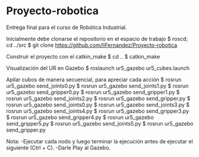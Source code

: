 # Proyecto-robotica
Entrega final para el curso de Robótica Industrial.

Inicialmente debe clonarse el repositorio en el espacio de trabajo
$ roscd; cd ../src
$ git clone https://github.com/IlFernandez/Proyecto-robotica

Construir el proyecto con el catkin_make
$ cd ..
$ catkin_make

Visualización del UR en Gazebo
$ roslaunch ur5_gazebo ur5_cubes.launch

Apilar cubos de manera secuencial, para apreciar cada acción
$ rosrun ur5_gazebo send_joints0.py
$ rosrun ur5_gazebo send_joints1.py
$ rosrun ur5_gazebo send_gripper0.py
$ rosrun ur5_gazebo send_gripper1.py
$ rosrun ur5_gazebo send_joints2.py
$ rosrun ur5_gazebo send_gripper.py
$ rosrun ur5_gazebo send_joints0.py
$ rosrun ur5_gazebo send_joints3.py
$ rosrun ur5_gazebo send_joints4.py
$ rosrun ur5_gazebo send_gripper3.py
$ rosrun ur5_gazebo send_gripper4.py
$ rosrun ur5_gazebo send_gripper5.py
$ rosrun ur5_gazebo send_joints5.py
$ rosrun ur5_gazebo send_gripper.py

Nota: 
-Ejecutar cada nodo y luego terminar la ejecución antes de ejecutar el siguiente (Ctrl + C).
-Darle Play al Gazebo.
